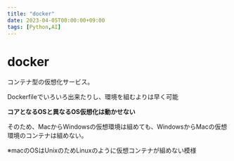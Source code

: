 ```yaml
---
title: "docker"
date: 2023-04-05T00:00:00+09:00
tags: [Python,AI]
---
```

# docker

コンテナ型の仮想化サービス。

Dockerfileでいろいろ出来たりし、環境を組むよりは早く可能

**コアとなるOSと異なるOS仮想化は動かせない**

そのため、MacからWindowsの仮想環境は組めても、WindowsからMacの仮想環境のコンテナは組めない。

※macのOSはUnixのためLinuxのように仮想コンテナが組めない模様